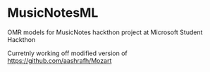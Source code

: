 # MusicNotesML
OMR models for MusicNotes hackthon project at Microsoft Student Hackthon

Curretnly working off modified version of https://github.com/aashrafh/Mozart